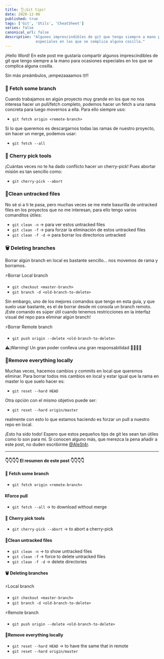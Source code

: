 ```yaml
---
title: 👌¡Git tips!
date: 2020-12-06
published: true
tags: ['Git', 'Utils', 'CheatSheet']
series: false
canonical_url: false
description: "Algunos imprescindibles de git que tengo siempre a mano para ocasiones 
              especiales en las que se complica alguna cosilla."
---
```


¡Hello Word! En este post me gustaría compartir algunos imprescindibles de git que tengo siempre a la mano para ocasiones 
especiales en los que se complica alguna cosilla. 

Sin más preámbulos, ¡empezaaaamos 🤓!!

### 🍃 Fetch some branch

Cuando trabajamos en algún proyecto muy grande en los que no nos interesa hacer un pull/fetch completo, 
podemos hacer un fetch a una rama concreta para luego movernos a ella. Para ello siempre uso:

- `git fetch origin <remote-branch>`

Si lo que queremos es descargarnos todas las ramas de nuestro proyecto, sin hacer un merge, podemos usar:

- `git fetch --all`

### 🍒 Cherry pick tools

¡Cuántas veces no te ha dado conflicto hacer un cherry-pick! Pues abortar misión es tan sencillo como: 

- `git cherry-pick --abort`

### 🧹Clean untracked files

No sé si a ti te pasa, pero muchas veces se me mete basurilla de untracked files en los proyectos que no me interesan, 
para ello tengo varios comanditos útiles:

- `git clean -n` → para ver estos untracked files
- `git clean -f` → para forzar  la eliminación de estos untracked files
- `git clean -f -d` → para borrar los directorios untracked

### 🗑 Deleting branches

Borrar algún branch en local es bastante sencillo... nos movemos de rama y borramos.

⚡️Borrar Local branch

- `git checkout <master-branch>`
- `git branch -d <old-branch-to-delete>`

Sin embargo, uno de los mejores comandos que tengo en esta guía, y que suelo usar bastante, es el de borrar desde
 mi consola un branch remoto. ¡Este comando es súper útil cuando tenemos restricciones en la interfaz visual del 
 repo para eliminar algún branch! 

⚡️Borrar Remote branch

- `git push origin --delete <old-branch-to-delete>`

⚠️¡Warning! Un gran poder conlleva una gran responsabilidad 🙅🙆🙅🙆

### 🧼Remove everything locally

Muchas veces, hacemos cambios y commits en local que queremos eliminar. Para borrar todos mis cambios en local y 
estar igual que la rama en master lo que suelo hacer es:

- `git reset --hard HEAD`

Otra opción con el mismo objetivo puede ser:

- `git reset --hard origin/master`

realmente con esto lo que estamos haciendo es forzar un pull a nuestro repo en local.

¡Esto ha sido todo! Espero que estos pequeños tips de git les sean tan útiles como lo son para mí. 
Si conocen alguno más, que merezca la pena añadir a este post, no duden escribirme [@AleSt4r](https://twitter.com/AleSt4r). 

----------------------------------------------------------------------------------------------

#### 👇👇👇👇 El resumen de este post 👇👇👇👇

#### 🍃 Fetch some branch

- `git fetch origin <remote-branch>`

#### ⏬Force pull

- `git fetch --all` → to download without merge

#### 🍒 Cherry pick tools

- `git cherry-pick --abort` → to abort a cherry-pick

#### 🧹Clean untracked files

- `git clean -n` → to show untracked files
- `git clean -f` → force to delete untracked files
- `git clean -f -d` → delete directories

#### 🗑 Deleting branches

⚡️Local branch
- `git checkout <master-branch>`
- `git branch -d <old-branch-to-delete>`

⚡️Remote branch
- `git push origin --delete <old-branch-to-delete>`

#### 🧼Remove everything locally

- `git reset --hard HEAD` → to have the same that in remote
- `git reset --hard origin/master`

